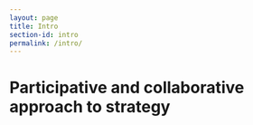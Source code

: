 ```yaml
---
layout: page
title: Intro
section-id: intro
permalink: /intro/
---
```


# Participative and collaborative approach to strategy

